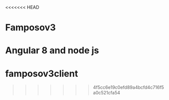 <<<<<<< HEAD
# Famposov3
Angular 8 and node js
=======
# famposov3client
>>>>>>> 4f5cc6e19c0efd89a4bcfd4c716f5a0c521cfa54
